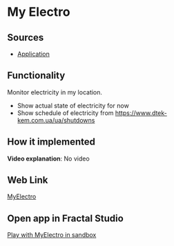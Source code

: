 # My Electro

## Sources

- [Application](https://github.com/LearnFractal/FractalPlatform/tree/main/FractalPlatform.Examples/Applications/MyElectro/MyElectroApplication.cs)

## Functionality

Monitor electricity in my location.
- Show actual state of electricity for now
- Show schedule of electricity from https://www.dtek-kem.com.ua/ua/shutdowns

## How it implemented

**Video explanation**: No video

## Web Link

[MyElectro](https://fraplat.tech/jupiter/MyElectro)

## Open app in Fractal Studio

[Play with MyElectro in sandbox](https://fraplat.tech/mars/FractalStudio/?tag=MyElectro+template)
